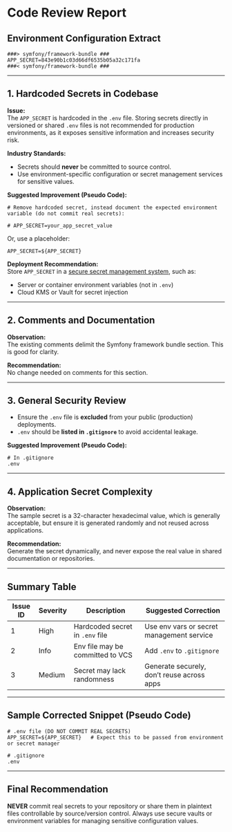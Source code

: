 # Code Review Report

## Environment Configuration Extract

```dotenv
###> symfony/framework-bundle ###
APP_SECRET=843e90b1c03d66df6535b05a32c171fa
###< symfony/framework-bundle ###
```

---

## 1. Hardcoded Secrets in Codebase

**Issue:**  
The `APP_SECRET` is hardcoded in the `.env` file. Storing secrets directly in versioned or shared `.env` files is not recommended for production environments, as it exposes sensitive information and increases security risk.

**Industry Standards:**  
- Secrets should **never** be committed to source control.
- Use environment-specific configuration or secret management services for sensitive values.

**Suggested Improvement (Pseudo Code):**
```plaintext
# Remove hardcoded secret, instead document the expected environment variable (do not commit real secrets):

# APP_SECRET=your_app_secret_value
```
Or, use a placeholder:
```plaintext
APP_SECRET=${APP_SECRET}
```
**Deployment Recommendation:**  
Store `APP_SECRET` in a [secure secret management system](https://12factor.net/config), such as:
- Server or container environment variables (not in `.env`)
- Cloud KMS or Vault for secret injection

---

## 2. Comments and Documentation

**Observation:**  
The existing comments delimit the Symfony framework bundle section. This is good for clarity.

**Recommendation:**  
No change needed on comments for this section.

---

## 3. General Security Review

- Ensure the `.env` file is **excluded** from your public (production) deployments.
- `.env` should be **listed in `.gitignore`** to avoid accidental leakage.

**Suggested Improvement (Pseudo Code):**
```plaintext
# In .gitignore
.env
```

---

## 4. Application Secret Complexity

**Observation:**  
The sample secret is a 32-character hexadecimal value, which is generally acceptable, but ensure it is generated randomly and not reused across applications.

**Recommendation:**  
Generate the secret dynamically, and never expose the real value in shared documentation or repositories.

---

## Summary Table

| Issue ID | Severity | Description                        | Suggested Correction                        |
|----------|----------|-------------------------------------|---------------------------------------------|
| 1        | High     | Hardcoded secret in `.env` file     | Use env vars or secret management service   |
| 2        | Info     | Env file may be committed to VCS    | Add `.env` to `.gitignore`                  |
| 3        | Medium   | Secret may lack randomness          | Generate securely, don’t reuse across apps  |

---

## Sample Corrected Snippet (Pseudo Code)

```plaintext
# .env file (DO NOT COMMIT REAL SECRETS)
APP_SECRET=${APP_SECRET}   # Expect this to be passed from environment or secret manager

# .gitignore
.env
```

---

## Final Recommendation

**NEVER** commit real secrets to your repository or share them in plaintext files controllable by source/version control. Always use secure vaults or environment variables for managing sensitive configuration values.